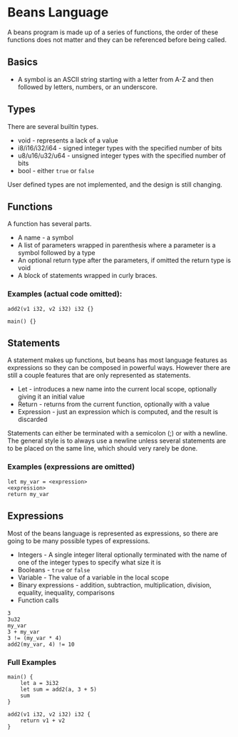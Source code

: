 # Beans Language

A beans program is made up of a series of functions, the order of these functions does not matter and they can be referenced before being called.

## Basics

* A symbol is an ASCII string starting with a letter from A-Z and then followed by letters, numbers, or an underscore.

## Types

There are several builtin types. 
* void 		 - represents a lack of a value
* i8/i16/i32/i64 - signed integer types with the specified number of bits
* u8/u16/u32/u64 - unsigned integer types with the specified number of bits
* bool 		 - either ``true`` or ``false``

User defined types are not implemented, and the design is still changing.

## Functions

A function has several parts.
* A name - a symbol
* A list of parameters wrapped in parenthesis where a parameter is a symbol followed by a type
* An optional return type after the parameters, if omitted the return type is void
* A block of statements wrapped in curly braces.

### Examples (actual code omitted): 

```
add2(v1 i32, v2 i32) i32 {}
```

```
main() {}
```

## Statements

A statement makes up functions, but beans has most language features as expressions so they can be composed in powerful ways. However there are still a couple features that are only represented as statements.

* Let        - introduces a new name into the current local scope, optionally giving it an initial value
* Return     - returns from the current function, optionally with a value
* Expression - just an expression which is computed, and the result is discarded

Statements can either be terminated with a semicolon (;) or with a newline.  The general style is to always use a newline unless several statements are to be placed on the same line, which should very rarely be done.

### Examples (expressions are omitted)

```
let my_var = <expression>
<expression>
return my_var
```

## Expressions

Most of the beans language is represented as expressions, so there are going to be many possible types of expressions.

* Integers - A single integer literal optionally terminated with the name of one of the integer types to specify what size it is
* Booleans - ``true`` or ``false``
* Variable - The value of a variable in the local scope
* Binary expressions - addition, subtraction, multiplication, division, equality, inequality, comparisons 
* Function calls 

```
3
3u32
my_var
3 + my_var
3 != (my_var * 4)
add2(my_var, 4) != 10
```


### Full Examples

```
main() {
	let a = 3i32
	let sum = add2(a, 3 + 5)
	sum
}

add2(v1 i32, v2 i32) i32 {
	return v1 + v2
}
```
